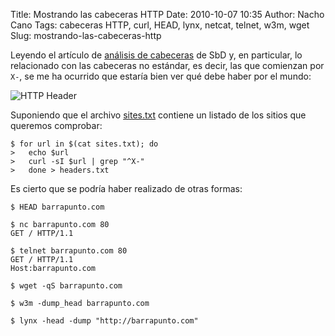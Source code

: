 Title: Mostrando las cabeceras HTTP
Date: 2010-10-07 10:35
Author: Nacho Cano
Tags: cabeceras HTTP, curl, HEAD, lynx, netcat, telnet, w3m, wget
Slug: mostrando-las-cabeceras-http

Leyendo el artículo de [análisis de cabeceras][] de SbD y, en
particular, lo relacionado con las cabeceras no estándar, es decir, las
que comienzan por `X-`, se me ha ocurrido que estaría bien ver qué debe
haber por el mundo:

![HTTP Header]({static}/images/http_header.jpg)

Suponiendo que el archivo [sites.txt][] contiene un listado de los
sitios que queremos comprobar:

    $ for url in $(cat sites.txt); do
    >   echo $url
    >   curl -sI $url | grep "^X-"
    >   done > headers.txt

Es cierto que se podría haber realizado de otras formas:

    $ HEAD barrapunto.com

    $ nc barrapunto.com 80
    GET / HTTP/1.1

    $ telnet barrapunto.com 80
    GET / HTTP/1.1
    Host:barrapunto.com

    $ wget -qS barrapunto.com

    $ w3m -dump_head barrapunto.com

    $ lynx -head -dump "http://barrapunto.com"

  [análisis de cabeceras]: http://www.securitybydefault.com/2010/08/analizando-cabeceras-http-just-for-fun.html
    "análisis de cabeceras"
  [sites.txt]: http://terminus.ignaciocano.com/wp-uploads/linked/sites.txt
    "sites.txt"
